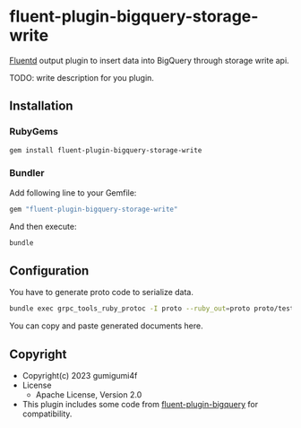 # fluent-plugin-bigquery-storage-write

[Fluentd](https://fluentd.org/) output plugin to insert data into BigQuery through storage write api.

TODO: write description for you plugin.

## Installation

### RubyGems

```sh
gem install fluent-plugin-bigquery-storage-write
```

### Bundler

Add following line to your Gemfile:

```ruby
gem "fluent-plugin-bigquery-storage-write"
```

And then execute:

```sh
bundle
```

## Configuration

You have to generate proto code to serialize data.

```sh
bundle exec grpc_tools_ruby_protoc -I proto --ruby_out=proto proto/test_data.proto
```

You can copy and paste generated documents here.

## Copyright

* Copyright(c) 2023 gumigumi4f
* License
  * Apache License, Version 2.0
* This plugin includes some code from [fluent-plugin-bigquery](https://github.com/fluent-plugins-nursery/fluent-plugin-bigquery) for compatibility.
